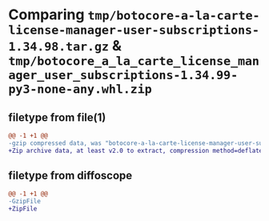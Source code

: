 # Comparing `tmp/botocore-a-la-carte-license-manager-user-subscriptions-1.34.98.tar.gz` & `tmp/botocore_a_la_carte_license_manager_user_subscriptions-1.34.99-py3-none-any.whl.zip`

## filetype from file(1)

```diff
@@ -1 +1 @@
-gzip compressed data, was "botocore-a-la-carte-license-manager-user-subscriptions-1.34.98.tar", last modified: Sat May  4 01:01:37 2024, max compression
+Zip archive data, at least v2.0 to extract, compression method=deflate
```

## filetype from diffoscope

```diff
@@ -1 +1 @@
-GzipFile
+ZipFile
```

